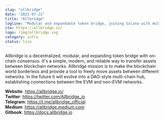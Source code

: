 ```yaml
---
slug: "allbridge"
date: "2021-07-22"
title: "Allbridge"
logline: "Modular and expandable token bridge, joining Solana with multiple other blockchains."
cta: https://allbridge.io/
logo: /img/allbridge.svg
category: infra
status: live
---
```


Allbridge is a decentralized, modular, and expanding token bridge with on-chain consensus. It's a simple, modern, and reliable way to transfer assets between blockchain networks. Allbridge mission is to make the blockchain world borderless and provide a tool to freely move assets between different networks. In the future it will evolve into a DAO-style multi-chain hub, establishing connections between the EVM and non-EVM networks.

<b>Website</b>: https://allbridge.io/ </br>
<b>Twitter</b>: https://twitter.com/Allbridge_io </br>
<b>Telegram</b>: https://t.me/allbridge_official </br>
<b>Medium</b>: https://allbridge.medium.com </br>
<b>Gitbook</b>: https://docs.allbridge.io </br>

